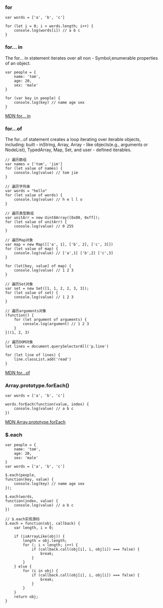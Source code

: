### for  

```
var words = ['a', 'b', 'c']

for (let i = 0; i < words.length; i++) {
	console.log(words[i]) // a b c
}
```

### for... in  

The for... in statement iterates over all non - Symbol,enumerable properties of an object.

```
var people = {
	name: 'tom',
	age: 20,
	sex: 'male'
}

for (var key in people) {
	console.log(key) // name age sex
}
```

[MDN for... in](https://developer.mozilla.org/en-US/docs/Web/JavaScript/Reference/Statements/for...in) 

### for...of

The for...of statement creates a loop iterating over iterable objects, including: built - inString, Array, Array - like objects(e.g., arguments or NodeList), TypedArray, Map, Set, and user - defined iterables.

```
// 遍历数组
var names = ['tom', 'jim']
for (let value of names) {
	console.log(value) // tom jim
}

// 遍历字符串
var words = "hello"
for (let value of words) {
	console.log(value) // h e l l o
}

// 遍历类型数组
var unitArr = new Uint8Array([0x00, 0xff]);
for (let value of unitArr) {
	console.log(value) // 0 255
}

// 遍历Map对象
var map = new Map([['a', 1], ['b', 2], ['c', 3]]) 
for (let value of map) {
	console.log(value) // ['a',1] ['b',2] ['c',3]
}

for (let[key, value] of map) {
	console.log(value) // 1 2 3
}

// 遍历Set对象
var set = new Set([1, 1, 2, 2, 3, 3]);
for (let value of set) {
	console.log(value) // 1 2 3
}

// 遍历arguments对象
(function() {
	for (let argument of arguments) {
		console.log(argument) // 1 2 3
	}
})(1, 2, 3)

// 遍历DOM对象
let lines = document.querySelectorAll('p.line')

for (let line of lines) {
	line.classList.add('read')
}
```

[MDN for...of](https://developer.mozilla.org/en-US/docs/Web/JavaScript/Reference/Statements/for...of)  

### Array.prototype.forEach()

```
var words = ['a', 'b', 'c']

words.forEach(function(value, index) {
	console.log(value) // a b c
})
```

[MDN Array.prototype.forEach](https://developer.mozilla.org/en-US/docs/Web/JavaScript/Reference/Global_Objects/Array/forEach)

### $.each

```
var people = {
	name: 'tom',
	age: 20,
	sex: 'male'
}
var words = ['a', 'b', 'c']

$.each(people,
function(key, value) {
	console.log(key) // name age sex
});

$.each(words,
function(index, value) {
	console.log(value) // a b c
})

// $.each实现源码
$.each = function(obj, callback) {
	var length, i = 0;

	if (isArrayLike(obj)) {
		length = obj.length;
		for (; i < length; i++) {
			if (callback.call(obj[i], i, obj[i]) === false) {
				break;
			}
		}
	} else {
		for (i in obj) {
			if (callback.call(obj[i], i, obj[i]) === false) {
				break;
			}
		}
	}
	return obj;
}
```